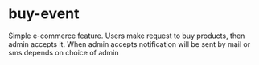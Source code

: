 # buy-event
Simple e-commerce feature. Users make request to buy products, then admin accepts it. When admin accepts notification will be sent by mail or sms depends on choice of admin
